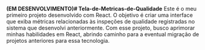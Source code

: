 **(EM DESENVOLVIMENTO)# Tela-de-Metricas-de-Qualidade**
Este é o meu primeiro projeto desenvolvido com React. O objetivo é criar uma interface que exiba métricas relacionadas às inspeções de qualidade registradas no sistema que desenvolvi anteriormente. Com esse projeto, busco aprimorar minhas habilidades em React, abrindo caminho para a eventual migração de projetos anteriores para essa tecnologia.
